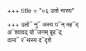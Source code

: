 +++
title = "०६ उतो न्वस्य"

+++
उतो᳓ नु᳓ अस्य य᳓न् मह᳓द्  
अ᳓श्वावद् यो᳓जनम् बृह᳓द्  
दामा᳓ र᳓थस्य द᳓दृशे
